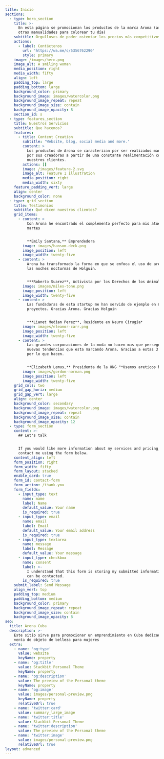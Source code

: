```yaml
---
title: Inicio
sections:
  - type: hero_section
    title: >-
      En esta página se promocionan los productos de la marca Arona (aretes y
      otras manualidades para colorear tu día)
    subtitle: Orgullosos de poder ostentar los precios más competitivos del mercado.
    actions:
      - label: Contáctenos
        url: 'https://wa.me/c/5356762290'
        style: primary
    image: /images/hero.png
    image_alt: A smiling woman
    media_position: right
    media_width: fifty
    align: left
    padding_top: large
    padding_bottom: large
    background_color: primary
    background_image: images/watercolor.png
    background_image_repeat: repeat
    background_image_size: contain
    background_image_opacity: 8
    section_id: s
  - type: features_section
    title: Nuestros Servicios
    subtitle: Que hacemos?
    features:
      - title: Content Creation
        subtitle: 'Website, blog, social media and more.'
        content: >
          Los productos de Arona se caracterizan por ser realizados manualmente
          por sus creadoras a partir de una constante realimentación con
          nuestros clientes.
        actions: []
        image: /images/feature-2.svg
        image_alt: Feature 1 illustration
        media_position: right
        media_width: sixty
    feature_padding_vert: large
    align: center
    background_color: none
  - type: grid_section
    title: Testimonios
    subtitle: Qué dicen nuestros clientes?
    grid_items:
      - content: >
          Con Arona he encontrado el complemento perfecto para mis atuendos de
          martes


          **Emily Santana,** Emprendedora
        image: images/hanson-deck.png
        image_position: left
        image_width: twenty-five
      - content: >
          Arona ha transformado la forma en que se enfoca el uso de aretes en
          las noches nocturnas de Holguin.


          ***Roberto Suarez**, Activista por los Derechos de los Animales*
        image: images/miles-tone.png
        image_position: left
        image_width: twenty-five
      - content: >
          Las fundadoras de esta startup me han servido de ejemplo en mis nuevos
          proyectos. Gracias Arona. Gracias Holguin


          ***Lianet Median Perez**, Residente en Neuro Cirugia*
        image: images/eleanor-carr.png
        image_position: left
        image_width: twenty-five
      - content: >
          Las grandes corporaciones de la moda no hacen mas que perseguir las
          nuevas tendencias que esta marcando Arona. Gracias a estas 3 chicas
          por lo que hacen.


          **Elizabeth Lemus,** Presidenta de la ONG "*Usemos areticos baratos*"
        image: images/gordon-norman.png
        image_position: left
        image_width: twenty-five
    grid_cols: two
    grid_gap_horiz: medium
    grid_gap_vert: large
    align: center
    background_color: secondary
    background_image: images/watercolor.png
    background_image_repeat: repeat
    background_image_size: contain
    background_image_opacity: 12
  - type: form_section
    content: >-
      ## Let's talk


      If you would like more information about my services and pricing, please
      contact me using the form below.
    content_align: left
    form_position: right
    form_width: fifty
    form_layout: stacked
    enable_card: true
    form_id: contact-form
    form_action: /thank-you
    form_fields:
      - input_type: text
        name: name
        label: Name
        default_value: Your name
        is_required: true
      - input_type: email
        name: email
        label: Email
        default_value: Your email address
        is_required: true
      - input_type: textarea
        name: message
        label: Message
        default_value: Your message
      - input_type: checkbox
        name: consent
        label: >-
          I understand that this form is storing my submitted information so I
          can be contacted.
        is_required: true
    submit_label: Send Message
    align_vert: top
    padding_top: medium
    padding_bottom: medium
    background_color: primary
    background_image_repeat: repeat
    background_image_size: contain
    background_image_opacity: 8
seo:
  title: Arona Cuba
  description: >-
    Este sitio sirve para promocionar un emprendimiento en Cuba dedicado a la
    venta de objeto de belleza para mujeres
  extra:
    - name: 'og:type'
      value: website
      keyName: property
    - name: 'og:title'
      value: Stackbit Personal Theme
      keyName: property
    - name: 'og:description'
      value: The preview of the Personal theme
      keyName: property
    - name: 'og:image'
      value: images/personal-preview.png
      keyName: property
      relativeUrl: true
    - name: 'twitter:card'
      value: summary_large_image
    - name: 'twitter:title'
      value: Stackbit Personal Theme
    - name: 'twitter:description'
      value: The preview of the Personal theme
    - name: 'twitter:image'
      value: images/personal-preview.png
      relativeUrl: true
layout: advanced
---
```

